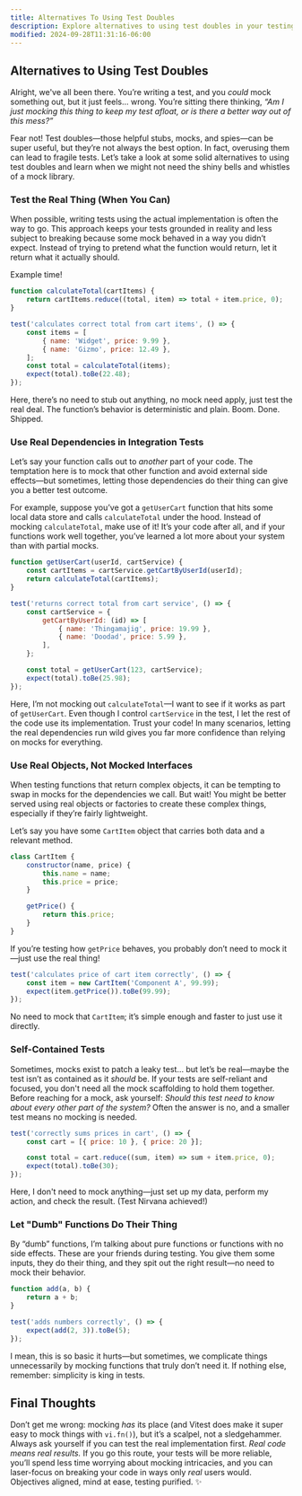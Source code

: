 ```yaml
---
title: Alternatives To Using Test Doubles
description: Explore alternatives to using test doubles in your testing strategy.
modified: 2024-09-28T11:31:16-06:00
---
```


## Alternatives to Using Test Doubles

Alright, we've all been there. You’re writing a test, and you _could_ mock something out, but it just feels… wrong. You’re sitting there thinking, _“Am I just mocking this thing to keep my test afloat, or is there a better way out of this mess?”_

Fear not! Test doubles—those helpful stubs, mocks, and spies—can be super useful, but they’re not always the best option. In fact, overusing them can lead to fragile tests. Let’s take a look at some solid alternatives to using test doubles and learn when we might not need the shiny bells and whistles of a mock library.

### Test the Real Thing (When You Can)

When possible, writing tests using the actual implementation is often the way to go. This approach keeps your tests grounded in reality and less subject to breaking because some mock behaved in a way you didn’t expect. Instead of trying to pretend what the function would return, let it return what it actually should.

Example time!

```javascript
function calculateTotal(cartItems) {
	return cartItems.reduce((total, item) => total + item.price, 0);
}

test('calculates correct total from cart items', () => {
	const items = [
		{ name: 'Widget', price: 9.99 },
		{ name: 'Gizmo', price: 12.49 },
	];
	const total = calculateTotal(items);
	expect(total).toBe(22.48);
});
```

Here, there’s no need to stub out anything, no mock need apply, just test the real deal. The function’s behavior is deterministic and plain. Boom. Done. Shipped.

### Use Real Dependencies in Integration Tests

Let’s say your function calls out to _another_ part of your code. The temptation here is to mock that other function and avoid external side effects—but sometimes, letting those dependencies do their thing can give you a better test outcome.

For example, suppose you’ve got a `getUserCart` function that hits some local data store and calls `calculateTotal` under the hood. Instead of mocking `calculateTotal`, make use of it! It’s your code after all, and if your functions work well together, you’ve learned a lot more about your system than with partial mocks.

```javascript
function getUserCart(userId, cartService) {
	const cartItems = cartService.getCartByUserId(userId);
	return calculateTotal(cartItems);
}

test('returns correct total from cart service', () => {
	const cartService = {
		getCartByUserId: (id) => [
			{ name: 'Thingamajig', price: 19.99 },
			{ name: 'Doodad', price: 5.99 },
		],
	};

	const total = getUserCart(123, cartService);
	expect(total).toBe(25.98);
});
```

Here, I’m not mocking out `calculateTotal`—I want to see if it works as part of `getUserCart`. Even though I control `cartService` in the test, I let the rest of the code use its implementation. Trust your code! In many scenarios, letting the real dependencies run wild gives you far more confidence than relying on mocks for everything.

### Use Real Objects, Not Mocked Interfaces

When testing functions that return complex objects, it can be tempting to swap in mocks for the dependencies we call. But wait! You might be better served using real objects or factories to create these complex things, especially if they’re fairly lightweight.

Let’s say you have some `CartItem` object that carries both data and a relevant method.

```javascript
class CartItem {
	constructor(name, price) {
		this.name = name;
		this.price = price;
	}

	getPrice() {
		return this.price;
	}
}
```

If you’re testing how `getPrice` behaves, you probably don’t need to mock it—just use the real thing!

```javascript
test('calculates price of cart item correctly', () => {
	const item = new CartItem('Component A', 99.99);
	expect(item.getPrice()).toBe(99.99);
});
```

No need to mock that `CartItem`; it’s simple enough and faster to just use it directly.

### Self-Contained Tests

Sometimes, mocks exist to patch a leaky test… but let’s be real—maybe the test isn’t as contained as it _should_ be. If your tests are self-reliant and focused, you don't need all the mock scaffolding to hold them together. Before reaching for a mock, ask yourself: _Should this test need to know about every other part of the system?_ Often the answer is no, and a smaller test means no mocking is needed.

```javascript
test('correctly sums prices in cart', () => {
	const cart = [{ price: 10 }, { price: 20 }];

	const total = cart.reduce((sum, item) => sum + item.price, 0);
	expect(total).toBe(30);
});
```

Here, I don't need to mock anything—just set up my data, perform my action, and check the result. (Test Nirvana achieved!)

### Let "Dumb" Functions Do Their Thing

By “dumb” functions, I’m talking about pure functions or functions with no side effects. These are your friends during testing. You give them some inputs, they do their thing, and they spit out the right result—no need to mock their behavior.

```javascript
function add(a, b) {
	return a + b;
}

test('adds numbers correctly', () => {
	expect(add(2, 3)).toBe(5);
});
```

I mean, this is so basic it hurts—but sometimes, we complicate things unnecessarily by mocking functions that truly don’t need it. If nothing else, remember: simplicity is king in tests.

## Final Thoughts

Don’t get me wrong: mocking _has_ its place (and Vitest does make it super easy to mock things with `vi.fn()`), but it’s a scalpel, not a sledgehammer. Always ask yourself if you can test the real implementation first. _Real code means real results._ If you go this route, your tests will be more reliable, you’ll spend less time worrying about mocking intricacies, and you can laser-focus on breaking your code in ways only _real_ users would. Objectives aligned, mind at ease, testing purified. ✨

```ts

```

